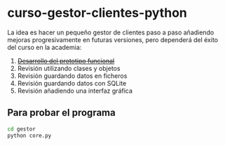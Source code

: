 # curso-gestor-clientes-python

La idea es hacer un pequeño gestor de clientes paso a paso añadiendo mejoras progresivamente en futuras versiones, pero dependerá del éxito del curso en la academia:

1. ~~[Desarrollo del prototipo funcional](https://github.com/hcosta/curso-gestor-clientes-python/tree/1.0)~~
2. Revisión utilizando clases y objetos
3. Revisión guardando datos en ficheros
4. Revisión guardando datos con SQLite
5. Revisión añadiendo una interfaz gráfica

## Para probar el programa

```bash
cd gestor
python core.py
```
